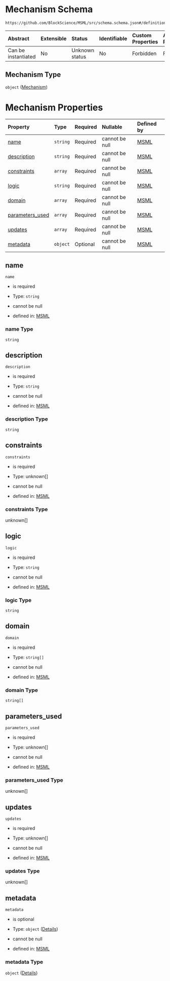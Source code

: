# Mechanism Schema

```txt
https://github.com/BlockScience/MSML/src/schema.schema.json#/definitions/Mechanism
```



| Abstract            | Extensible | Status         | Identifiable | Custom Properties | Additional Properties | Access Restrictions | Defined In                                                                  |
| :------------------ | :--------- | :------------- | :----------- | :---------------- | :-------------------- | :------------------ | :-------------------------------------------------------------------------- |
| Can be instantiated | No         | Unknown status | No           | Forbidden         | Forbidden             | none                | [schema.schema.json\*](../../out/schema.schema.json "open original schema") |

## Mechanism Type

`object` ([Mechanism](schema-definitions-mechanism.md))

# Mechanism Properties

| Property                             | Type     | Required | Nullable       | Defined by                                                                                                                                                                         |
| :----------------------------------- | :------- | :------- | :------------- | :--------------------------------------------------------------------------------------------------------------------------------------------------------------------------------- |
| [name](#name)                        | `string` | Required | cannot be null | [MSML](schema-definitions-mechanism-properties-name.md "https://github.com/BlockScience/MSML/src/schema.schema.json#/definitions/Mechanism/properties/name")                       |
| [description](#description)          | `string` | Required | cannot be null | [MSML](schema-definitions-mechanism-properties-description.md "https://github.com/BlockScience/MSML/src/schema.schema.json#/definitions/Mechanism/properties/description")         |
| [constraints](#constraints)          | `array`  | Required | cannot be null | [MSML](schema-definitions-mechanism-properties-constraints.md "https://github.com/BlockScience/MSML/src/schema.schema.json#/definitions/Mechanism/properties/constraints")         |
| [logic](#logic)                      | `string` | Required | cannot be null | [MSML](schema-definitions-mechanism-properties-logic.md "https://github.com/BlockScience/MSML/src/schema.schema.json#/definitions/Mechanism/properties/logic")                     |
| [domain](#domain)                    | `array`  | Required | cannot be null | [MSML](schema-definitions-mechanism-properties-domain.md "https://github.com/BlockScience/MSML/src/schema.schema.json#/definitions/Mechanism/properties/domain")                   |
| [parameters\_used](#parameters_used) | `array`  | Required | cannot be null | [MSML](schema-definitions-mechanism-properties-parameters_used.md "https://github.com/BlockScience/MSML/src/schema.schema.json#/definitions/Mechanism/properties/parameters_used") |
| [updates](#updates)                  | `array`  | Required | cannot be null | [MSML](schema-definitions-mechanism-properties-updates.md "https://github.com/BlockScience/MSML/src/schema.schema.json#/definitions/Mechanism/properties/updates")                 |
| [metadata](#metadata)                | `object` | Optional | cannot be null | [MSML](schema-definitions-mechanism-properties-metadata.md "https://github.com/BlockScience/MSML/src/schema.schema.json#/definitions/Mechanism/properties/metadata")               |

## name



`name`

*   is required

*   Type: `string`

*   cannot be null

*   defined in: [MSML](schema-definitions-mechanism-properties-name.md "https://github.com/BlockScience/MSML/src/schema.schema.json#/definitions/Mechanism/properties/name")

### name Type

`string`

## description



`description`

*   is required

*   Type: `string`

*   cannot be null

*   defined in: [MSML](schema-definitions-mechanism-properties-description.md "https://github.com/BlockScience/MSML/src/schema.schema.json#/definitions/Mechanism/properties/description")

### description Type

`string`

## constraints



`constraints`

*   is required

*   Type: unknown\[]

*   cannot be null

*   defined in: [MSML](schema-definitions-mechanism-properties-constraints.md "https://github.com/BlockScience/MSML/src/schema.schema.json#/definitions/Mechanism/properties/constraints")

### constraints Type

unknown\[]

## logic



`logic`

*   is required

*   Type: `string`

*   cannot be null

*   defined in: [MSML](schema-definitions-mechanism-properties-logic.md "https://github.com/BlockScience/MSML/src/schema.schema.json#/definitions/Mechanism/properties/logic")

### logic Type

`string`

## domain



`domain`

*   is required

*   Type: `string[]`

*   cannot be null

*   defined in: [MSML](schema-definitions-mechanism-properties-domain.md "https://github.com/BlockScience/MSML/src/schema.schema.json#/definitions/Mechanism/properties/domain")

### domain Type

`string[]`

## parameters\_used



`parameters_used`

*   is required

*   Type: unknown\[]

*   cannot be null

*   defined in: [MSML](schema-definitions-mechanism-properties-parameters_used.md "https://github.com/BlockScience/MSML/src/schema.schema.json#/definitions/Mechanism/properties/parameters_used")

### parameters\_used Type

unknown\[]

## updates



`updates`

*   is required

*   Type: unknown\[]

*   cannot be null

*   defined in: [MSML](schema-definitions-mechanism-properties-updates.md "https://github.com/BlockScience/MSML/src/schema.schema.json#/definitions/Mechanism/properties/updates")

### updates Type

unknown\[]

## metadata



`metadata`

*   is optional

*   Type: `object` ([Details](schema-definitions-mechanism-properties-metadata.md))

*   cannot be null

*   defined in: [MSML](schema-definitions-mechanism-properties-metadata.md "https://github.com/BlockScience/MSML/src/schema.schema.json#/definitions/Mechanism/properties/metadata")

### metadata Type

`object` ([Details](schema-definitions-mechanism-properties-metadata.md))

